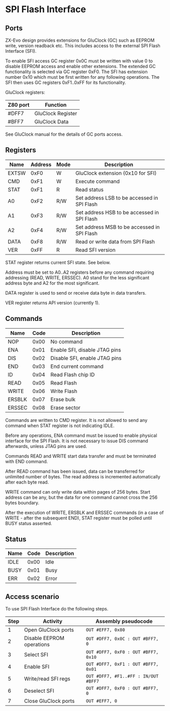 # SPI Flash Interface

## Ports

ZX-Evo design provides extensions for GluClock (GC) such as EEPROM write, version readback etc. This includes access to the external SPI Flash Interface (SFI).

To enable SFI access GC register 0x0C must be written with value 0 to disable EEPROM access and enable other extensions. The extended GC functionality is selected via GC register 0xF0. The SFI has extension number 0x10 which must be first written for any following operations. The SFI then uses GC registers 0xF1..0xFF for its functionality.

GluClock registers:

| Z80 port | Function          |
| -------- | ----------------- |
| #DFF7    | GluClock Register |
| #BFF7    | GluClock Data     |

See GluClock manual for the details of GC ports access.

## Registers

| Name | Address | Mode | Description |
| ---- | ---- | ---- | ---- |
| EXTSW| 0xF0 | W | GluClock extension (0x10 for SFI) |
| CMD  | 0xF1 | W | Execute command |
| STAT | 0xF1 | R | Read status |
| A0   | 0xF2 | R/W | Set address LSB to be accessed in SPI Flash |
| A1   | 0xF3 | R/W | Set address HSB to be accessed in SPI Flash |
| A2   | 0xF4 | R/W | Set address MSB to be accessed in SPI Flash |
| DATA | 0xF8 | R/W | Read or write data from SPI Flash |
| VER  | 0xFF | R | Read SFI version |

STAT register returns current SFI state. See below.

Address must be set to A0..A2 registers before any command requiring addressing (READ, WRITE, ERSSEC). A0 stand for the less significant address byte and A2 for the most significant.

DATA register is used to send or receive data byte in data transfers.

VER register returns API version (currently 1).

## Commands

| Name | Code | Description |
| ---- | ---- | ---- |
| NOP | 0x00 | No command |
| ENA | 0x01 | Enable SFI, disable JTAG pins |
| DIS | 0x02 | Disable SFI, enable JTAG pins |
| END | 0x03 | End current command |
| ID | 0x04 | Read Flash chip ID |
| READ | 0x05 | Read Flash |
| WRITE | 0x06 | Write Flash |
| ERSBLK | 0x07 | Erase bulk |
| ERSSEC | 0x08 | Erase sector |

Commands are written to CMD register. It is not allowed to send any command when STAT register is not indicating IDLE.

Before any operations, ENA command must be issued to enable physical interface for the SPI Flash. It is not necessary to issue DIS command afterwards, unless JTAG pins are used.

Commands READ and WRITE start data transfer and must be terminated with END command.

After READ command has been issued, data can be transferred for unlimited number of bytes. The read address is incremented automatically after each byte read.

WRITE command can only write data within pages of 256 bytes. Start address can be any, but the data for one command cannot cross the 256 bytes boundary.

After the execution of WRITE, ERSBLK and ERSSEC commands (in a case of WRITE - after the subsequent END), STAT register must be polled until BUSY status asserted.

## Status

| Name | Code | Description |
| ---- | ---- | ---- |
| IDLE | 0x00 | Idle |
| BUSY | 0x01 | Busy |
| ERR | 0x02 | Error |

## Access scenario

To use SPI Flash Interface do the following steps.

| Step | Activity | Assembly pseudocode |
| ---- | ---- | ---- |
| 1 | Open GluClock ports | ```OUT #EFF7, 0x80 ``` |
| 2 | Disable EEPROM operations | ```OUT #DFF7, 0x0C : OUT #BFF7, 0 ``` |
| 3 | Select SFI | ```OUT #DFF7, 0xF0 : OUT #BFF7, 0x10 ``` |
| 4 | Enable SFI | ```OUT #DFF7, 0xF1 : OUT #BFF7, 0x01 ``` |
| 5 | Write/read SFI regs | ```OUT #DFF7, #F1..#FF : IN/OUT #BFF7 ``` |
| 6 | Deselect SFI | ```OUT #DFF7, 0xF0 : OUT #BFF7, 0 ``` |
| 7 | Close GluClock ports | ```OUT #EFF7, 0 ``` |


